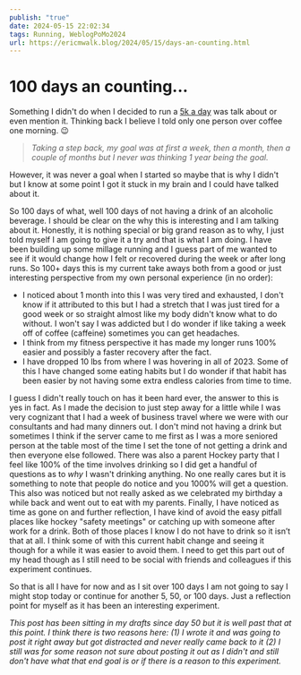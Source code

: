```yaml
---
publish: "true"
date: 2024-05-15 22:02:34
tags: Running, WeblogPoMo2024
url: https://ericmwalk.blog/2024/05/15/days-an-counting.html
---
```


# 100 days an counting...

Something I didn't do when I decided to run a [5k a day](https://ericmwalk.blog/2019/09/30/k-a-day.html) was talk about or even mention it. Thinking back I believe I told only one person over coffee one morning. 😉

>*Taking a step back, my goal was at first a week, then a month, then a couple of months but I never was thinking 1 year being the goal.*

However, it was never a goal when I started so maybe that is why I didn't but I know at some point I got it stuck in my brain and I could have talked about it.

So 100 days of what, well 100 days of not having a drink of an alcoholic beverage. I should be clear on the why this is interesting and I am talking about it. Honestly, it is nothing special or big grand reason as to why, I just told myself I am going to give it a try and that is what I am doing. I have been building up some millage running and I guess part of me wanted to see if it would change how I felt or recovered during the week or after long runs. So 100+ days this is my current take aways both from a good or just interesting perspective from my own personal experience (in no order):

- I noticed about 1 month into this I was very tired and exhausted, I don't know if it attributed to this but I had a stretch that I was just tired for a good week or so straight almost like my body didn't know what to do without. I won't say I was addicted but I do wonder if like taking a week off of coffee (caffeine) sometimes you can get headaches.
- I think from my fitness perspective it has made my longer runs 100% easier and possibly a faster recovery after the fact.
- I have dropped 10 lbs from where I was hovering in all of 2023. Some of this I have changed some eating habits but I do wonder if that habit has been easier by not having some extra endless calories from time to time.

I guess I didn't really touch on has it been hard ever, the answer to this is yes in fact. As I made the decision to just step away for a little while I was very cognizant that I had a week of business travel where we were with our consultants and had many dinners out. I don't mind not having a drink but sometimes I think if the server came to me first as I was a more seniored person at the table most of the time I set the tone of not getting a drink and then everyone else followed. There was also a parent Hockey party that I feel like 100% of the time involves drinking so I did get a handful of questions as to *why* I wasn't drinking anything. No one really cares but it is something to note that people do notice and you 1000% will get a question. This also was noticed but not really asked as we celebrated my birthday a while back and went out to eat with my parents. Finally, I have noticed as time as gone on and further reflection, I have kind of avoid the easy pitfall places like hockey "safety meetings" or catching up with someone after work for a drink. Both of those places I know I do not have to drink so it isn’t that at all. I think some of with this current habit change and seeing it though for a while it was easier to avoid them. I need to get this part out of my head though as I still need to be social with friends and colleagues if this experiment continues.

So that is all I have for now and as I sit over 100 days I am not going to say I might stop today or continue for another 5, 50, or 100 days. Just a reflection point for myself as it has been an interesting experiment.

*This post has been sitting in my drafts since day 50 but it is well past that at this point. I think there is two reasons here: (1) I wrote it and was going to post it right away but got distracted and never really came back to it (2) I still was for some reason not sure about posting it out as I didn't and still don't have what that end goal is or if there is a reason to this experiment.*
